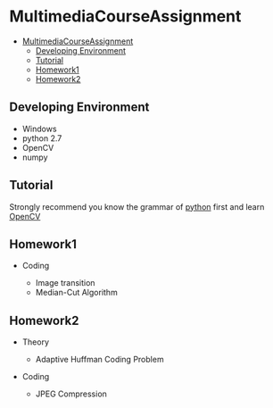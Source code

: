 # MultimediaCourseAssignment

<!-- TOC -->

- [MultimediaCourseAssignment](#multimediacourseassignment)
  - [Developing Environment](#developing-environment)
  - [Tutorial](#tutorial)
  - [Homework1](#homework1)
  - [Homework2](#homework2)

<!-- /TOC -->

## Developing Environment

- Windows
- python 2.7
- OpenCV
- numpy

## Tutorial

Strongly recommend you know the grammar of [python](https://www.liaoxuefeng.com/wiki/0014316089557264a6b348958f449949df42a6d3a2e542c000) first and learn [OpenCV](OpenCV_Tutorial.md)

## Homework1

- Coding

  - Image transition
  - Median-Cut Algorithm

## Homework2

- Theory

  - Adaptive Huffman Coding Problem

- Coding

  - JPEG Compression